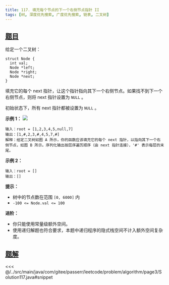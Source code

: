 ```yaml
---
title: 117. 填充每个节点的下一个右侧节点指针 II
tags: [树, 深度优先搜索, 广度优先搜索, 链表, 二叉树]
---
```



## [题目](https://leetcode.cn/problems/populating-next-right-pointers-in-each-node-ii/)
给定一个二叉树：

```
struct Node {
  int val;
  Node *left;
  Node *right;
  Node *next;
}
```

填充它的每个 next 指针，让这个指针指向其下一个右侧节点。如果找不到下一个右侧节点，则将 next 指针设置为 `NULL` 。

初始状态下，所有 next 指针都被设置为 `NULL` 。

**示例 1：**
![](https://assets.leetcode.com/uploads/2019/02/15/117_sample.png)

```
输入：root = [1,2,3,4,5,null,7]
输出：[1,#,2,3,#,4,5,7,#]
解释：给定二叉树如图 A 所示，你的函数应该填充它的每个 next 指针，以指向其下一个右侧节点，如图 B 所示。序列化输出按层序遍历顺序（由 next 指针连接），'#' 表示每层的末尾。
```

**示例 2：**

```
输入：root = []
输出：[]
```

**提示：**

* 树中的节点数在范围 `[0, 6000]` 内
* `-100 <= Node.val <= 100`

**进阶：**

* 你只能使用常量级额外空间。
* 使用递归解题也符合要求，本题中递归程序的隐式栈空间不计入额外空间复杂度。

<!-- -->



## [题解](https://github.com/PasseRR/JavaLeetCode/blob/master/src/main/java/com/gitee/passerr/leetcode/problem/algorithm/page3/Solution117.java)

<<< @/../src/main/java/com/gitee/passerr/leetcode/problem/algorithm/page3/Solution117.java#snippet

